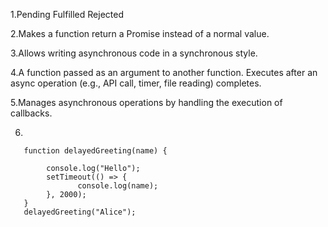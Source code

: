 1.Pending
 Fulfilled
 Rejected
 
2.Makes a function return a Promise instead of a normal value.

3.Allows writing asynchronous code in a synchronous style.

4.A function passed as an argument to another function. Executes after an async operation (e.g., API call, timer, file reading) completes.

5.Manages asynchronous operations by handling the execution of callbacks.

6.


       function delayedGreeting(name) {

            console.log("Hello"); 
            setTimeout(() => {
                   console.log(name); 
            }, 2000);
       }
       delayedGreeting("Alice");
